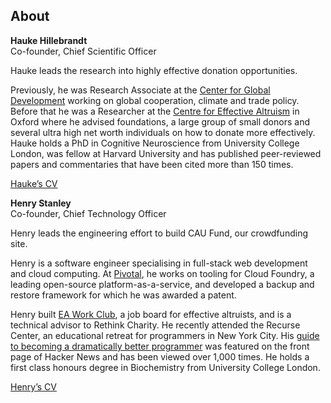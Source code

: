 
## About

**Hauke Hillebrandt**<br>Co-founder, Chief Scientific Officer
 
Hauke leads the research into highly effective donation opportunities.

Previously, he was Research Associate at the [Center for Global Development](https://www.cgdev.org/) working on global cooperation, climate and trade policy. Before that he was a Researcher at the [Centre for Effective Altruism](https://www.centreforeffectivealtruism.org/) in Oxford where he advised foundations, a large group of small donors and several ultra high net worth individuals on how to donate more effectively. Hauke holds a PhD in Cognitive Neuroscience from University College London, was fellow at Harvard University and has published peer-reviewed papers and commentaries that have been cited more than 150 times. 

[Hauke’s CV](https://sites.google.com/site/haukehillebrandt/)

**Henry Stanley**<br>Co-founder, Chief Technology Officer

Henry leads the engineering effort to build CAU Fund, our crowdfunding site.

Henry is a software engineer specialising in full-stack web development and cloud computing. At [Pivotal](https://pivotal.io/), he works on tooling for Cloud Foundry, a leading open-source platform-as-a-service, and developed a backup and restore framework for which he was awarded a patent.

Henry built [EA Work Club](http://eawork.club), a job board for effective altruists, and is a technical advisor to Rethink Charity. He recently attended the Recurse Center, an educational retreat for programmers in New York City. His [guide to becoming a dramatically better programmer](https://recurse.henrystanley.com/post/better/) was featured on the front page of Hacker News and has been viewed over 1,000 times. He holds a first class honours degree in Biochemistry from University College London.

[Henry’s CV](https://docs.google.com/document/d/13ucu6PRLx832Q7fjk9bbENRrJrXNQP5GzCQ6sX-0zGg/edit?usp=sharing)

